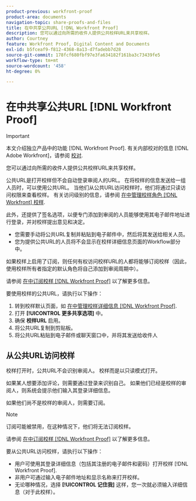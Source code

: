 ```yaml
---
product-previous: workfront-proof
product-area: documents
navigation-topic: share-proofs-and-files
title: 在中共享公共URL [!DNL Workfront Proof]
description: 您可以通过向所需的收件人提供公共校样URL来共享校样。
author: Courtney
feature: Workfront Proof, Digital Content and Documents
exl-id: b5fceaf9-f812-4368-8a13-d7fadebb7d28
source-git-commit: 178fcf680fbf97e3fa634182f161ba3c73439fe5
workflow-type: tm+mt
source-wordcount: '458'
ht-degree: 0%

---
```


# 在中共享公共URL [!DNL Workfront Proof]

>[!IMPORTANT]
>
>本文介绍独立产品中的功能 [!DNL Workfront Proof]. 有关内部校对的信息 [!DNL Adobe Workfront]，请参阅 [校对](../../../review-and-approve-work/proofing/proofing.md).

您可以通过向所需的收件人提供公共校样URL来共享校样。

公共URL是打开校样但不会自动登录审阅人的URL。 在将校样的信息发送给一组人员时，可以使用公共URL。 当他们从公共URL访问校样时，他们将通过只读访问权限来查看校样。 有关访问级别的信息，请参阅 [在中管理校样角色 [!DNL Workfront] 校样](../../../workfront-proof/wp-work-proofsfiles/share-proofs-and-files/manage-proof-roles.md).

此外，还提供了签名选项，以便专门添加到审阅的人员能够使用其电子邮件地址进行登录，并对校样提出意见和决定。

* 您需要手动将公共URL复制并粘贴到电子邮件中，然后将其发送给相关人员。
* 您为提供公共URL的人员将不会显示在校样详细信息页面的Workflow部分中。

如果校样上启用了订阅，则任何有权访问校样URL的人都将能够订阅校样（因此，使用校样所有者指定的默认角色将自己添加到审阅周期中）。

请参阅 [在中订阅校样 [!DNL Workfront Proof]](../../../workfront-proof/wp-work-proofsfiles/share-proofs-and-files/subscribe-to-proof.md) 以了解更多信息。

要使用校样的公共URL，请执行以下操作：

1. 转到校样默认页面，如 [在中管理校样详细信息 [!DNL Workfront Proof]](../../../workfront-proof/wp-work-proofsfiles/manage-your-work/manage-proof-details.md).
1. 打开 **[!UICONTROL 更多共享选项]** 中。
1. 确保 **校样URL** 启用。
1. 将公共URL复制到剪贴板。
1. 将公共URL粘贴到电子邮件或聊天窗口中，并将其发送给收件人

## 从公共URL访问校样

校样打开时，公共URL不会识别审阅人。 校样而是以只读模式打开。

如果某人想要添加评论，则需要通过登录来识别自己。 如果他们已经是校样的审阅人，则系统会提示他们输入其登录详细信息。

如果他们尚不是校样的审阅人，则需要订阅。

>[!NOTE]
>
>订阅可能被禁用，在这种情况下，他们将无法订阅校样。

请参阅 [在中订阅校样 [!DNL Workfront Proof]](../../../workfront-proof/wp-work-proofsfiles/share-proofs-and-files/subscribe-to-proof.md) 以了解更多信息。

要从公共URL访问校样，请执行以下操作：

* 用户可使用其登录详细信息（包括其注册的电子邮件和密码）打开校样 [!DNL Workfront Proof].
* 非用户可通过输入电子邮件地址和显示名称来打开校样。
* 无论哪种情况，选择 **[!UICONTROL 记住我]** 这样，您一次就必须输入详细信息（对于此校样）。
